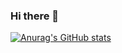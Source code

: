 ### Hi there 👋
[![Anurag's GitHub stats](https://github-readme-stats.vercel.app/api?username=liamhauw)](https://github.com/anuraghazra/github-readme-stats)

<!--
**liamhauw/liamhauw** is a ✨ _special_ ✨ repository because its `README.md` (this file) appears on your GitHub profile.

Here are some ideas to get you started:

- 🔭 I’m currently working on ...
- 🌱 I’m currently learning ...
- 👯 I’m looking to collaborate on ...
- 🤔 I’m looking for help with ...
- 💬 Ask me about ...
- 📫 How to reach me: ...
- 😄 Pronouns: ...
- ⚡ Fun fact: ...
-->
